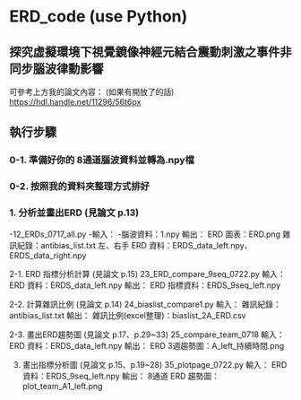 # ERD_code (use Python)

## 探究虛擬環境下視覺鏡像神經元結合震動刺激之事件非同步腦波律動影響
可參考上方我的論文內容： (如果有開放了的話)
https://hdl.handle.net/11296/56t6px

## 執行步驟

### 0-1. 準備好你的 8通道腦波資料並轉為.npy檔
### 0-2. 按照我的資料夾整理方式排好
   
### 1. 分析並畫出ERD (見論文 p.13)
-12_ERDs_0717_all.py
-輸入：
-腦波資料：1.npy
      輸出：
        ERD 圖表：ERD.png
        雜訊紀錄：antibias_list.txt
        左、右手 ERD 資料：ERDS_data_left.npy、ERDS_data_right.npy
   
2-1. ERD 指標分析計算 (見論文 p.15)
     23_ERD_compare_9seq_0722.py
      輸入：
        ERD 資料：ERDS_data_left.npy
      輸出：
        ERD 指標資料：ERDS_9seq_left.npy

2-2. 計算雜訊比例 (見論文 p.14)
     24_biaslist_compare1.py
      輸入：
        雜訊紀錄：antibias_list.txt
      輸出：
        雜訊比例(excel整理)：biaslist_2A_ERD.csv
    
2-3. 畫出ERD趨勢圖 (見論文 p.17、p.29~33)
     25_compare_team_0718
      輸入：
        ERD 資料：ERDS_data_left.npy
      輸出：
        ERD 3週趨勢圖：A_left_持續時間.png
  
3. 畫出指標分析圖 (見論文 p.15、p.19~28)
   35_plotpage_0722.py
      輸入：
        ERD 資料：ERDS_9seq_left.npy
      輸出：
        8通道 ERD 趨勢圖：plot_team_A1_left.png
